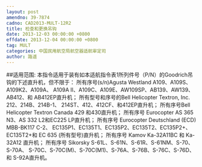 ```yaml
---
layout: post
amendno: 39-7874
cadno: CAD2013-MULT-12R2
title: 检查和更换吊钩
date: 2013-12-03 00:00:00 +0800
effdate: 2013-12-04 00:00:00 +0800
tag: MULT
categories: 中国民用航空局航空器适航审定司
author: 路遥
---
```


##适用范围:
本指令适用于装有如本适航指令表1所列件号（P/N）的Goodrich吊钩的下述直升机，但不限于：
所有序号(s/n)Agusta Westland A109、A109S、A109K2、A109A、 A109A II、A109C、A109E、AW109SP、AB139、AW139、AB412、和 AB412EP直升机；
所有型号和序号的Bell Helicopter Textron, Inc. 212、214B、214B-1、 214ST、412、412CF、和412EP直升机；
所有序号Bell Helicopter Textron Canada 429 和430直升机；
所有序号 Eurocopter AS 365 N3、AS 332 L2和EC225 LP直升机；
所有序号 Eurocopter Deutschland (ECD) MBB-BK117 C-2、 EC135P1、EC135T1、EC135P2、EC135T2、EC135P2+、EC135T2+和 EC 635 (所有型号)直升机；
所有序号 Kamov Ka-32A11BC 和 Ka-32A12 直升机； 所有序号 Sikorsky S-61L、S-61N、S-61R、S-61NM、S-70、S-70A、 S-70C、S-70C(M)、S-70C(M1)、S-76A、S-76B、S-76C、S-76D、和 S-92A直升机。

